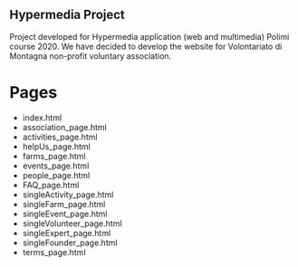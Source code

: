 ## Hypermedia Project
Project developed for Hypermedia application (web and multimedia) Polimi course 2020. 
We have decided to develop the website for Volontariato di Montagna non-profit voluntary association.


# Pages
- index.html
- association_page.html
- activities_page.html
- helpUs_page.html
- farms_page.html
- events_page.html
- people_page.html
- FAQ_page.html                 
- singleActivity_page.html
- singleFarm_page.html
- singleEvent_page.html
- singleVolunteer_page.html 
- singleExpert_page.html
- singleFounder_page.html 
- terms_page.html
